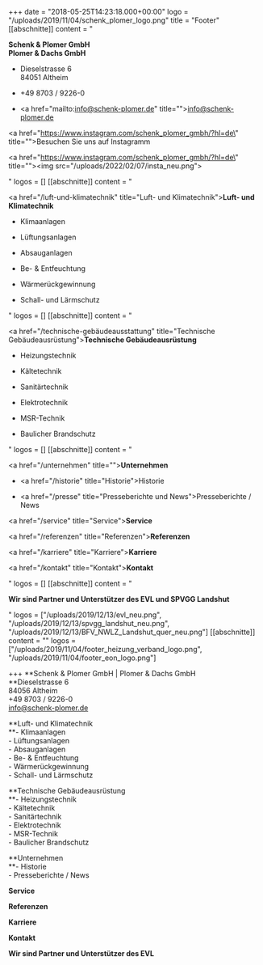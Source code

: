+++
date = "2018-05-25T14:23:18.000+00:00"
logo = "/uploads/2019/11/04/schenk_plomer_logo.png"
title = "Footer"
[[abschnitte]]
content = "<p><strong>Schenk &amp; Plomer GmbH<br>Plomer &amp; Dachs GmbH</strong></p><ul><li><p>Dieselstrasse 6<br>84051 Altheim</p></li><li><p>+49 8703 / 9226-0</p></li><li><p><a href=\"mailto:info@schenk-plomer.de\" title=\"\">info@schenk-plomer.de</a></p></li></ul><p><a href=\"https://www.instagram.com/schenk_plomer_gmbh/?hl=de\" title=\"\">Besuchen Sie uns auf Instagramm</a></p><p><a href=\"https://www.instagram.com/schenk_plomer_gmbh/?hl=de\" title=\"\"><img src=\"/uploads/2022/02/07/insta_neu.png\"></a></p>"
logos = []
[[abschnitte]]
content = "<p><a href=\"/luft-und-klimatechnik\" title=\"Luft- und Klimatechnik\"><strong>Luft- und Klimatechnik</strong></a></p><ul><li><p>Klimaanlagen</p></li><li><p>Lüftungsanlagen</p></li><li><p>Absauganlagen</p></li><li><p>Be- &amp; Entfeuchtung</p></li><li><p>Wärmerückgewinnung</p></li><li><p>Schall- und Lärmschutz</p></li></ul>"
logos = []
[[abschnitte]]
content = "<p><a href=\"/technische-gebäudeausstattung\" title=\"Technische Gebäudeausrüstung\"><strong>Technische Gebäudeausrüstung</strong></a></p><ul><li><p>Heizungstechnik</p></li><li><p>Kältetechnik</p></li><li><p>Sanitärtechnik</p></li><li><p>Elektrotechnik</p></li><li><p>MSR-Technik</p></li><li><p>Baulicher Brandschutz</p></li></ul>"
logos = []
[[abschnitte]]
content = "<p><a href=\"/unternehmen\" title=\"\"><strong>Unternehmen</strong></a></p><ul><li><p><a href=\"/historie\" title=\"Historie\">Historie</a></p></li><li><p><a href=\"/presse\" title=\"Presseberichte und News\">Presseberichte / News</a></p></li></ul><p><a href=\"/service\" title=\"Service\"><strong>Service</strong></a></p><p><a href=\"/referenzen\" title=\"Referenzen\"><strong>Referenzen</strong></a></p><p><a href=\"/karriere\" title=\"Karriere\"><strong>Karriere</strong></a></p><p><a href=\"/kontakt\" title=\"Kontakt\"><strong>Kontakt</strong></a></p>"
logos = []
[[abschnitte]]
content = "<p><strong>Wir sind Partner und Unterstützer des EVL und SPVGG Landshut</strong></p>"
logos = ["/uploads/2019/12/13/evl_neu.png", "/uploads/2019/12/13/spvgg_landshut_neu.png", "/uploads/2019/12/13/BFV_NWLZ_Landshut_quer_neu.png"]
[[abschnitte]]
content = ""
logos = ["/uploads/2019/11/04/footer_heizung_verband_logo.png", "/uploads/2019/11/04/footer_eon_logo.png"]

+++
**Schenk & Plomer GmbH | Plomer & Dachs GmbH  
**Dieselstrasse 6  
84056 Altheim  
\+49 8703 / 9226-0  
info@schenk-plomer.de

**Luft- und Klimatechnik  
**- Klimaanlagen  
\- Lüftungsanlagen  
\- Absauganlagen  
\- Be- & Entfeuchtung  
\- Wärmerückgewinnung  
\- Schall- und Lärmschutz

**Technische Gebäudeausrüstung  
**- Heizungstechnik  
\- Kältetechnik  
\- Sanitärtechnik  
\- Elektrotechnik  
\- MSR-Technik  
\- Baulicher Brandschutz

**Unternehmen  
**- Historie  
\- Presseberichte / News

**Service**

**Referenzen**

**Karriere**

**Kontakt**

**Wir sind Partner und Unterstützer des EVL**
